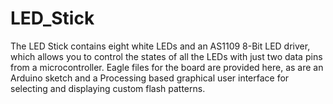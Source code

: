 LED_Stick
=========

The LED Stick contains eight white LEDs and an AS1109 8-Bit LED driver, which allows you to control the states of all the LEDs with just two data pins from a microcontroller.  Eagle files for the board are provided here, as are an Arduino sketch and a Processing based graphical user interface for selecting and displaying custom flash patterns.   
